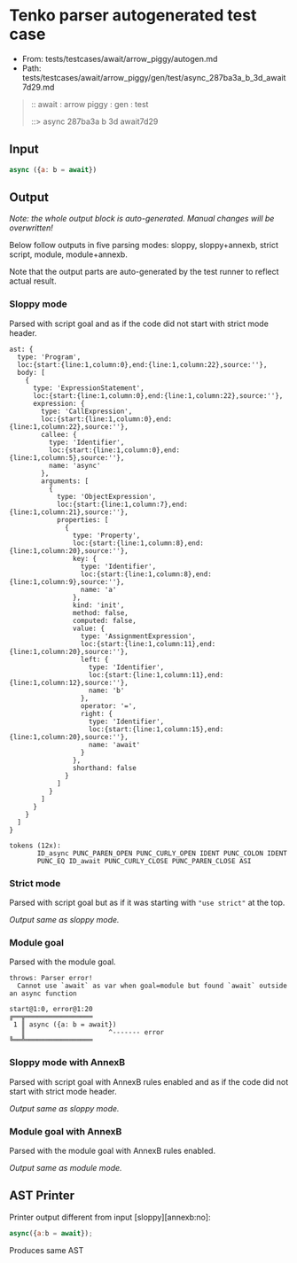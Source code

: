 # Tenko parser autogenerated test case

- From: tests/testcases/await/arrow_piggy/autogen.md
- Path: tests/testcases/await/arrow_piggy/gen/test/async_287ba3a_b_3d_await7d29.md

> :: await : arrow piggy : gen : test
>
> ::> async 287ba3a b 3d await7d29

## Input


`````js
async ({a: b = await})
`````

## Output

_Note: the whole output block is auto-generated. Manual changes will be overwritten!_

Below follow outputs in five parsing modes: sloppy, sloppy+annexb, strict script, module, module+annexb.

Note that the output parts are auto-generated by the test runner to reflect actual result.

### Sloppy mode

Parsed with script goal and as if the code did not start with strict mode header.

`````
ast: {
  type: 'Program',
  loc:{start:{line:1,column:0},end:{line:1,column:22},source:''},
  body: [
    {
      type: 'ExpressionStatement',
      loc:{start:{line:1,column:0},end:{line:1,column:22},source:''},
      expression: {
        type: 'CallExpression',
        loc:{start:{line:1,column:0},end:{line:1,column:22},source:''},
        callee: {
          type: 'Identifier',
          loc:{start:{line:1,column:0},end:{line:1,column:5},source:''},
          name: 'async'
        },
        arguments: [
          {
            type: 'ObjectExpression',
            loc:{start:{line:1,column:7},end:{line:1,column:21},source:''},
            properties: [
              {
                type: 'Property',
                loc:{start:{line:1,column:8},end:{line:1,column:20},source:''},
                key: {
                  type: 'Identifier',
                  loc:{start:{line:1,column:8},end:{line:1,column:9},source:''},
                  name: 'a'
                },
                kind: 'init',
                method: false,
                computed: false,
                value: {
                  type: 'AssignmentExpression',
                  loc:{start:{line:1,column:11},end:{line:1,column:20},source:''},
                  left: {
                    type: 'Identifier',
                    loc:{start:{line:1,column:11},end:{line:1,column:12},source:''},
                    name: 'b'
                  },
                  operator: '=',
                  right: {
                    type: 'Identifier',
                    loc:{start:{line:1,column:15},end:{line:1,column:20},source:''},
                    name: 'await'
                  }
                },
                shorthand: false
              }
            ]
          }
        ]
      }
    }
  ]
}

tokens (12x):
       ID_async PUNC_PAREN_OPEN PUNC_CURLY_OPEN IDENT PUNC_COLON IDENT
       PUNC_EQ ID_await PUNC_CURLY_CLOSE PUNC_PAREN_CLOSE ASI
`````

### Strict mode

Parsed with script goal but as if it was starting with `"use strict"` at the top.

_Output same as sloppy mode._

### Module goal

Parsed with the module goal.

`````
throws: Parser error!
  Cannot use `await` as var when goal=module but found `await` outside an async function

start@1:0, error@1:20
╔══╦═════════════════
 1 ║ async ({a: b = await})
   ║                     ^------- error
╚══╩═════════════════

`````

### Sloppy mode with AnnexB

Parsed with script goal with AnnexB rules enabled and as if the code did not start with strict mode header.

_Output same as sloppy mode._

### Module goal with AnnexB

Parsed with the module goal with AnnexB rules enabled.

_Output same as module mode._

## AST Printer

Printer output different from input [sloppy][annexb:no]:

````js
async({a:b = await});
````

Produces same AST
